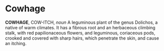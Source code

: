 # Cowhage

**COWHAGE**, COW-ITCH, _noun_ A leguminous plant of the genus Dolichos, a native of warm climates. It has a fibrous root and an herbaceous climbing stalk, with red papilionaceous flowers, and leguminous, coriaceous pods, crooked and covered with sharp hairs, which penetrate the skin, and cause an itching.
